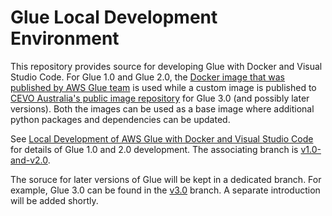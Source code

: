 # Glue Local Development Environment

This repository provides source for developing Glue with Docker and Visual Studio Code. For Glue 1.0 and Glue 2.0, the [Docker image that was published by AWS Glue team](https://aws.amazon.com/blogs/big-data/developing-aws-glue-etl-jobs-locally-using-a-container/) is used while a custom image is published to [CEVO Australia's public image repository](https://gallery.ecr.aws/i0m5p1b5/glue-base) for Glue 3.0 (and possibly later versions). Both the images can be used as a base image where additional python packages and dependencies can be updated.

See [Local Development of AWS Glue with Docker and Visual Studio Code](https://cevo.com.au/post/aws-glue-local-development/) for details of Glue 1.0 and 2.0 development. The associating branch is [v1.0-and-v2.0](https://github.com/cevoaustralia/glue-vscode/tree/v1.0-and-v2.0).

The soruce for later versions of Glue will be kept in a dedicated branch. For example, Glue 3.0 can be found in the [v3.0](https://github.com/cevoaustralia/glue-vscode/tree/v3.0) branch. A separate introduction will be added shortly.